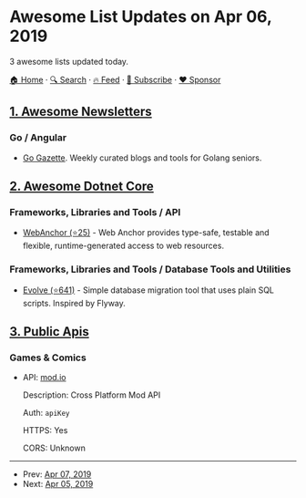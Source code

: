 # Awesome List Updates on Apr 06, 2019

3 awesome lists updated today.

[🏠 Home](/README.md) · [🔍 Search](https://www.trackawesomelist.com/search/) · [🔥 Feed](https://www.trackawesomelist.com/rss.xml) · [📮 Subscribe](https://trackawesomelist.us17.list-manage.com/subscribe?u=d2f0117aa829c83a63ec63c2f&id=36a103854c) · [❤️  Sponsor](https://github.com/sponsors/theowenyoung)



## [1. Awesome Newsletters](/content/zudochkin/awesome-newsletters/README.md)

### Go / Angular

*   [Go Gazette](http://www.go-gazette.com/). Weekly curated blogs and tools for Golang seniors.

## [2. Awesome Dotnet Core](/content/thangchung/awesome-dotnet-core/README.md)

### Frameworks, Libraries and Tools / API

*   [WebAnchor (⭐25)](https://github.com/mattiasnordqvist/Web-Anchor) - Web Anchor provides type-safe, testable and flexible, runtime-generated access to web resources.

### Frameworks, Libraries and Tools / Database Tools and Utilities

*   [Evolve (⭐641)](https://github.com/lecaillon/Evolve) - Simple database migration tool that uses plain SQL scripts. Inspired by Flyway.

## [3. Public Apis](/content/public-apis/public-apis/README.md)

### Games & Comics

- API: [mod.io](https://docs.mod.io)

  Description: Cross Platform Mod API

  Auth: `apiKey`

  HTTPS: Yes

  CORS: Unknown



---

- Prev: [Apr 07, 2019](/content/2019/04/07/README.md)
- Next: [Apr 05, 2019](/content/2019/04/05/README.md)